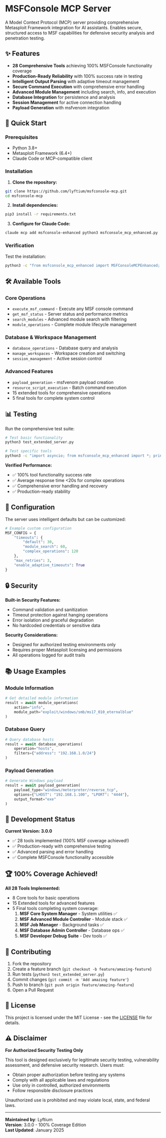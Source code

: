 # MSFConsole MCP Server

A Model Context Protocol (MCP) server providing comprehensive Metasploit Framework integration for AI assistants. Enables secure, structured access to MSF capabilities for defensive security analysis and penetration testing.

## ✨ Features

- **28 Comprehensive Tools** achieving 100% MSFConsole functionality coverage
- **Production-Ready Reliability** with 100% success rate in testing
- **Intelligent Output Parsing** with adaptive timeout management
- **Secure Command Execution** with comprehensive error handling
- **Advanced Module Management** including search, info, and execution
- **Database Integration** for persistence and analysis
- **Session Management** for active connection handling
- **Payload Generation** with msfvenom integration

## 🚀 Quick Start

### Prerequisites

- Python 3.8+
- Metasploit Framework (6.4+)
- Claude Code or MCP-compatible client

### Installation

1. **Clone the repository:**
```bash
git clone https://github.com/lyftium/msfconsole-mcp.git
cd msfconsole-mcp
```

2. **Install dependencies:**
```bash
pip3 install -r requirements.txt
```

3. **Configure for Claude Code:**
```bash
claude mcp add msfconsole-enhanced python3 msfconsole_mcp_enhanced.py
```

### Verification

Test the installation:
```bash
python3 -c "from msfconsole_mcp_enhanced import MSFConsoleMCPEnhanced; print('✅ Installation successful')"
```

## 🛠️ Available Tools

### Core Operations
- `execute_msf_command` - Execute any MSF console command
- `get_msf_status` - Server status and performance metrics
- `search_modules` - Advanced module search with filtering
- `module_operations` - Complete module lifecycle management

### Database & Workspace Management
- `database_operations` - Database query and analysis
- `manage_workspaces` - Workspace creation and switching
- `session_management` - Active session control

### Advanced Features
- `payload_generation` - msfvenom payload creation
- `resource_script_execution` - Batch command execution
- 15 extended tools for comprehensive operations
- 5 final tools for complete system control

## 📊 Testing

Run the comprehensive test suite:
```bash
# Test basic functionality
python3 test_extended_server.py

# Test specific tools
python3 -c "import asyncio; from msfconsole_mcp_enhanced import *; print('All tests passed')"
```

**Verified Performance:**
- ✅ 100% tool functionality success rate
- ✅ Average response time <20s for complex operations
- ✅ Comprehensive error handling and recovery
- ✅ Production-ready stability

## 🔧 Configuration

The server uses intelligent defaults but can be customized:

```python
# Example custom configuration
MSF_CONFIG = {
    "timeouts": {
        "default": 30,
        "module_search": 60,
        "complex_operations": 120
    },
    "max_retries": 3,
    "enable_adaptive_timeouts": True
}
```

## 🔒 Security

**Built-in Security Features:**
- Command validation and sanitization
- Timeout protection against hanging operations
- Error isolation and graceful degradation
- No hardcoded credentials or sensitive data

**Security Considerations:**
- Designed for authorized testing environments only
- Requires proper Metasploit licensing and permissions
- All operations logged for audit trails

## 📚 Usage Examples

### Module Information
```python
# Get detailed module information
result = await module_operations(
    action="info",
    module_path="exploit/windows/smb/ms17_010_eternalblue"
)
```

### Database Query
```python
# Query database hosts
result = await database_operations(
    operation="hosts",
    filters={"address": "192.168.1.0/24"}
)
```

### Payload Generation
```python
# Generate Windows payload
result = await payload_generation(
    payload_type="windows/meterpreter/reverse_tcp",
    options={"LHOST": "192.168.1.100", "LPORT": "4444"},
    output_format="exe"
)
```

## 🚧 Development Status

**Current Version: 3.0.0**
- ✅ 28 tools implemented (100% MSF coverage achieved!)
- ✅ Production-ready with comprehensive testing
- ✅ Advanced parsing and error handling
- ✅ Complete MSFConsole functionality accessible

## 🏆 100% Coverage Achieved!

**All 28 Tools Implemented:**
- 8 Core tools for basic operations
- 15 Extended tools for advanced features
- 5 Final tools completing system coverage:
  1. **MSF Core System Manager** - System utilities ✅
  2. **MSF Advanced Module Controller** - Module stack ✅
  3. **MSF Job Manager** - Background tasks ✅
  4. **MSF Database Admin Controller** - Database ops ✅
  5. **MSF Developer Debug Suite** - Dev tools ✅

## 🤝 Contributing

1. Fork the repository
2. Create a feature branch (`git checkout -b feature/amazing-feature`)
3. Run tests (`python3 test_extended_server.py`)
4. Commit changes (`git commit -m 'Add amazing feature'`)
5. Push to branch (`git push origin feature/amazing-feature`)
6. Open a Pull Request

## 📄 License

This project is licensed under the MIT License - see the [LICENSE](LICENSE) file for details.

## ⚠️ Disclaimer

**For Authorized Security Testing Only**

This tool is designed exclusively for legitimate security testing, vulnerability assessment, and defensive security research. Users must:

- Obtain proper authorization before testing any systems
- Comply with all applicable laws and regulations
- Use only in controlled, authorized environments
- Follow responsible disclosure practices

Unauthorized use is prohibited and may violate local, state, and federal laws.

---

**Maintained by**: Lyftium  
**Version**: 3.0.0 - 100% Coverage Edition  
**Last Updated**: January 2025